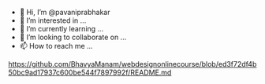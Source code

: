 - 👋 Hi, I’m @pavaniprabhakar
- 👀 I’m interested in ...
- 🌱 I’m currently learning ...
- 💞️ I’m looking to collaborate on ...
- 📫 How to reach me ...

<!---
pavaniprabhakar/pavaniprabhakar is a ✨ special ✨ repository because its `README.md` (this file) appears on your GitHub profile.
You can click the Preview link to take a look at your changes.
--->
https://github.com/BhavyaManam/webdesignonlinecourse/blob/ed3f72df4b50bc9ad17937c600be544f7897992f/README.md
